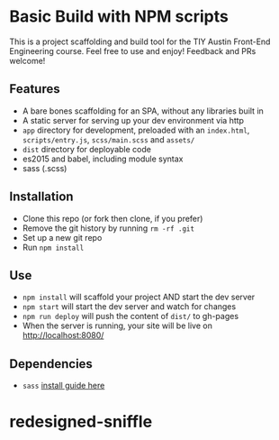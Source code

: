 # Basic Build with NPM scripts
This is a project scaffolding and build tool for the TIY Austin Front-End Engineering course. Feel free to use and enjoy! Feedback and PRs welcome!

## Features
- A bare bones scaffolding for an SPA, without any libraries built in
- A static server for serving up your dev environment via http
- `app` directory for development, preloaded with an `index.html`, `scripts/entry.js`, `scss/main.scss` and `assets/`
- `dist` directory for deployable code
- es2015 and babel, including module syntax
- sass (.scss)

## Installation
- Clone this repo (or fork then clone, if you prefer)
- Remove the git history by running `rm -rf .git`
- Set up a new git repo
- Run `npm install`

## Use
- `npm install` will scaffold your project AND start the dev server
- `npm start` will start the dev server and watch for changes
- `npm run deploy` will push the content of `dist/` to gh-pages
- When the server is running, your site will be live on [http://localhost:8080/](http://localhost:8080/)

## Dependencies
- `sass` [install guide here](http://sass-lang.com/install)
# redesigned-sniffle
